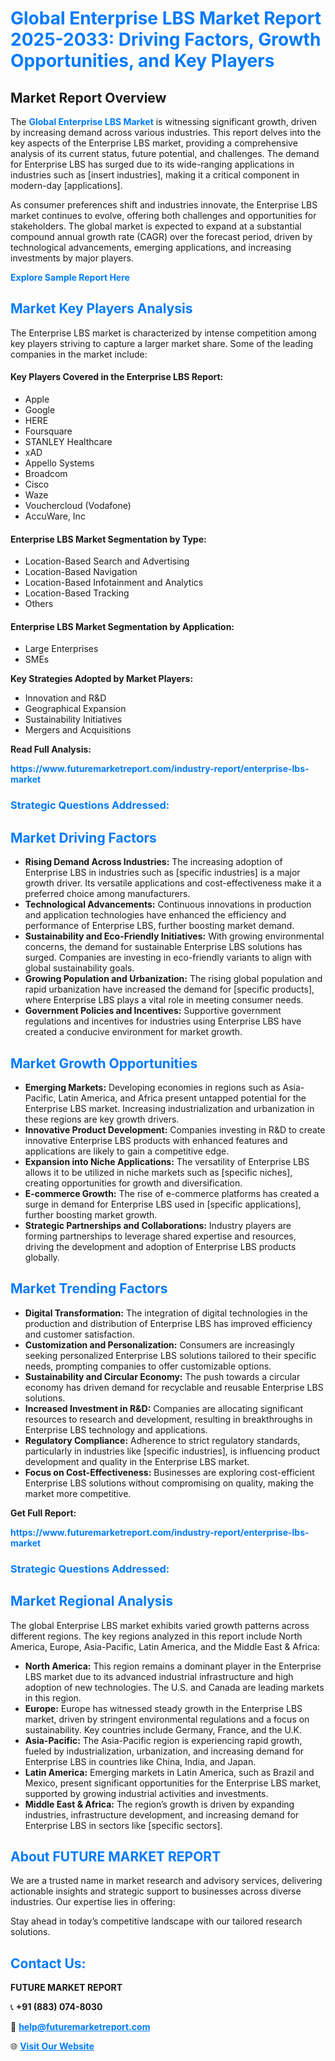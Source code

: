 <h1 style="color: #007BFF;">Global Enterprise LBS Market Report 2025-2033: Driving Factors, Growth Opportunities, and Key Players</h1>

<section id="overview">
<h2>Market Report Overview</h2>
<p>The <a href="https://www.futuremarketreport.com/industry-report/enterprise-lbs-market" style="color: #007BFF; text-decoration: none;"><strong>Global Enterprise LBS Market</strong></a> is witnessing significant growth, driven by increasing demand across various industries. This report delves into the key aspects of the Enterprise LBS market, providing a comprehensive analysis of its current status, future potential, and challenges. The demand for Enterprise LBS has surged due to its wide-ranging applications in industries such as [insert industries], making it a critical component in modern-day [applications].</p>
<p>As consumer preferences shift and industries innovate, the Enterprise LBS market continues to evolve, offering both challenges and opportunities for stakeholders. The global market is expected to expand at a substantial compound annual growth rate (CAGR) over the forecast period, driven by technological advancements, emerging applications, and increasing investments by major players.</p>
</section>

<section id="overview">
<p><a href="https://www.futuremarketreport.com/request-sample/reportId=51288" style="color: #007BFF; text-decoration: none;"><strong>Explore Sample Report Here</strong></a></p>
</section>

<section id="key-players">
<h2 style="color: #007BFF;">Market Key Players Analysis</h2>
<p>The Enterprise LBS market is characterized by intense competition among key players striving to capture a larger market share. Some of the leading companies in the market include:</p>
<h4>Key Players Covered in the Enterprise LBS Report:</h4>
<ul><li>Apple</li><li>Google</li><li>HERE</li><li>Foursquare</li><li>STANLEY Healthcare</li><li>xAD</li><li>Appello Systems</li><li>Broadcom</li><li>Cisco</li><li>Waze</li><li>Vouchercloud (Vodafone)</li><li>AccuWare, Inc</li></ul>
<h4>Enterprise LBS Market Segmentation by Type:</h4>
<ul><li>Location-Based Search and Advertising</li><li>Location-Based Navigation</li><li>Location-Based Infotainment and Analytics</li><li>Location-Based Tracking</li><li>Others</li></ul>

<h4>Enterprise LBS Market Segmentation by Application:</h4>
<ul><li>Large Enterprises</li><li>SMEs</li></ul>
<p><strong>Key Strategies Adopted by Market Players:</strong></p>
<ul>
<li>Innovation and R&D</li>
<li>Geographical Expansion</li>
<li>Sustainability Initiatives</li>
<li>Mergers and Acquisitions</li>
</ul>
</section>

<section>
<p><strong>Read Full Analysis: </strong></p><a href="https://www.futuremarketreport.com/industry-report/enterprise-lbs-market" style="color: #007BFF; text-decoration: none;"><strong>https://www.futuremarketreport.com/industry-report/enterprise-lbs-market</strong></a>
<h3 style="color: #007BFF;">Strategic Questions Addressed:</h3>
</section>

<section id="driving-factors">
<h2 style="color: #007BFF;">Market Driving Factors</h2>
<ul>
<li><strong>Rising Demand Across Industries:</strong> The increasing adoption of Enterprise LBS in industries such as [specific industries] is a major growth driver. Its versatile applications and cost-effectiveness make it a preferred choice among manufacturers.</li>
<li><strong>Technological Advancements:</strong> Continuous innovations in production and application technologies have enhanced the efficiency and performance of Enterprise LBS, further boosting market demand.</li>
<li><strong>Sustainability and Eco-Friendly Initiatives:</strong> With growing environmental concerns, the demand for sustainable Enterprise LBS solutions has surged. Companies are investing in eco-friendly variants to align with global sustainability goals.</li>
<li><strong>Growing Population and Urbanization:</strong> The rising global population and rapid urbanization have increased the demand for [specific products], where Enterprise LBS plays a vital role in meeting consumer needs.</li>
<li><strong>Government Policies and Incentives:</strong> Supportive government regulations and incentives for industries using Enterprise LBS have created a conducive environment for market growth.</li>
</ul>
</section>

<section id="growth-opportunities">
<h2 style="color: #007BFF;">Market Growth Opportunities</h2>
<ul>
<li><strong>Emerging Markets:</strong> Developing economies in regions such as Asia-Pacific, Latin America, and Africa present untapped potential for the Enterprise LBS market. Increasing industrialization and urbanization in these regions are key growth drivers.</li>
<li><strong>Innovative Product Development:</strong> Companies investing in R&D to create innovative Enterprise LBS products with enhanced features and applications are likely to gain a competitive edge.</li>
<li><strong>Expansion into Niche Applications:</strong> The versatility of Enterprise LBS allows it to be utilized in niche markets such as [specific niches], creating opportunities for growth and diversification.</li>
<li><strong>E-commerce Growth:</strong> The rise of e-commerce platforms has created a surge in demand for Enterprise LBS used in [specific applications], further boosting market growth.</li>
<li><strong>Strategic Partnerships and Collaborations:</strong> Industry players are forming partnerships to leverage shared expertise and resources, driving the development and adoption of Enterprise LBS products globally.</li>
</ul>
</section>

<section id="trending-factors">
<h2 style="color: #007BFF;">Market Trending Factors</h2>
<ul>
<li><strong>Digital Transformation:</strong> The integration of digital technologies in the production and distribution of Enterprise LBS has improved efficiency and customer satisfaction.</li>
<li><strong>Customization and Personalization:</strong> Consumers are increasingly seeking personalized Enterprise LBS solutions tailored to their specific needs, prompting companies to offer customizable options.</li>
<li><strong>Sustainability and Circular Economy:</strong> The push towards a circular economy has driven demand for recyclable and reusable Enterprise LBS solutions.</li>
<li><strong>Increased Investment in R&D:</strong> Companies are allocating significant resources to research and development, resulting in breakthroughs in Enterprise LBS technology and applications.</li>
<li><strong>Regulatory Compliance:</strong> Adherence to strict regulatory standards, particularly in industries like [specific industries], is influencing product development and quality in the Enterprise LBS market.</li>
<li><strong>Focus on Cost-Effectiveness:</strong> Businesses are exploring cost-efficient Enterprise LBS solutions without compromising on quality, making the market more competitive.</li>
</ul>
</section>

<section>
<p><strong>Get Full Report: </strong></p><a href="https://www.futuremarketreport.com/industry-report/enterprise-lbs-market" style="color: #007BFF; text-decoration: none;"><strong>https://www.futuremarketreport.com/industry-report/enterprise-lbs-market</strong></a>
<h3 style="color: #007BFF;">Strategic Questions Addressed:</h3>
</section>


<section id="regional-analysis">
<h2 style="color: #007BFF;">Market Regional Analysis</h2>
<p>The global Enterprise LBS market exhibits varied growth patterns across different regions. The key regions analyzed in this report include North America, Europe, Asia-Pacific, Latin America, and the Middle East & Africa:</p>
<ul>
<li><strong>North America:</strong> This region remains a dominant player in the Enterprise LBS market due to its advanced industrial infrastructure and high adoption of new technologies. The U.S. and Canada are leading markets in this region.</li>
<li><strong>Europe:</strong> Europe has witnessed steady growth in the Enterprise LBS market, driven by stringent environmental regulations and a focus on sustainability. Key countries include Germany, France, and the U.K.</li>
<li><strong>Asia-Pacific:</strong> The Asia-Pacific region is experiencing rapid growth, fueled by industrialization, urbanization, and increasing demand for Enterprise LBS in countries like China, India, and Japan.</li>
<li><strong>Latin America:</strong> Emerging markets in Latin America, such as Brazil and Mexico, present significant opportunities for the Enterprise LBS market, supported by growing industrial activities and investments.</li>
<li><strong>Middle East & Africa:</strong> The region’s growth is driven by expanding industries, infrastructure development, and increasing demand for Enterprise LBS in sectors like [specific sectors].</li>
</ul>
</section>

<footer>
<h2 style="color: #007BFF;">About FUTURE MARKET REPORT</h2>
<p>We are a trusted name in market research and advisory services, delivering actionable insights and strategic support to businesses across diverse industries. Our expertise lies in offering:</p>

<p>Stay ahead in today’s competitive landscape with our tailored research solutions.</p>

<h2 style="color: #007BFF;">Contact Us:</h2>
<p><strong>FUTURE MARKET REPORT</strong></p>
<p>📞 <strong>+91 (883) 074-8030</strong></p>
<p>📧 <strong><a href="mailto:help@futuremarketreport.com" style="color: #007BFF;">help@futuremarketreport.com</a></strong></p>
<p>🌐 <strong><a href="https://www.futuremarketreport.com/" style="color: #007BFF;">Visit Our Website</a></strong></p>
</footer>